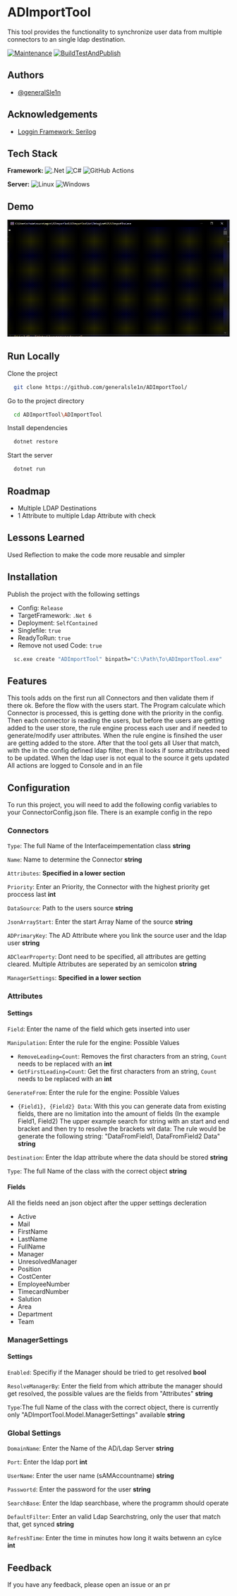 # ADImportTool


This tool provides the functionality to synchronize user data from multiple connectors to an single ldap destination.
 


[![Maintenance](https://img.shields.io/badge/Maintained%3F-yes-green.svg)](https://GitHub.com/Naereen/StrapDown.js/graphs/commit-activity)
[![BuildTestAndPublish](https://github.com/generalsle1n/ADImportTool/actions/workflows/main.yml/badge.svg)](https://github.com/generalsle1n/ADImportTool/actions/workflows/main.yml)

## Authors

- [@generalSle1n](https://github.com/generalsle1n)


## Acknowledgements

 - [Loggin Framework: Serilog](https://github.com/serilog/serilog)


## Tech Stack

**Framework:** ![.Net](https://img.shields.io/badge/.NET-5C2D91?style=for-the-badge&logo=.net&logoColor=white) 
![C#](https://img.shields.io/badge/c%23-%23239120.svg?style=for-the-badge&logo=c-sharp&logoColor=white)
![GitHub Actions](https://img.shields.io/badge/github%20actions-%232671E5.svg?style=for-the-badge&logo=githubactions&logoColor=white)


**Server:** ![Linux](https://img.shields.io/badge/Linux-FCC624?style=for-the-badge&logo=linux&logoColor=black)
![Windows](https://img.shields.io/badge/Windows-0078D6?style=for-the-badge&logo=windows&logoColor=white)


## Demo 

![](https://raw.githubusercontent.com/generalsle1n/ADImportTool/main/blob/demo1.gif)


## Run Locally

Clone the project

```bash
  git clone https://github.com/generalsle1n/ADImportTool/
```

Go to the project directory

```bash
  cd ADImportTool\ADImportTool
```

Install dependencies

```bash
  dotnet restore
```

Start the server

```bash
  dotnet run
```


## Roadmap

- Multiple LDAP Destinations
- 1 Attribute to multiple Ldap Attribute with check

## Lessons Learned

Used Reflection to make the code more reusable and simpler
## Installation

Publish the project with the following settings
- Config:               ```Release```
- TargetFramework:      ```.Net 6```
- Deployment:           ```SelfContained```
- Singlefile:           ```true```
- ReadyToRun:           ```true```
- Remove not used Code: ```true```

```bash
  sc.exe create "ADImportTool" binpath="C:\Path\To\ADImportTool.exe"
```
    
## Features
This tools adds on the first run all Connectors and then validate them if there ok.
Before the flow with the users start. The Program calculate which Connector is processed, this is getting done with the priority in the config.
Then each connector is reading the users, but before the users are getting added to the user store, the rule engine process each user and if needed to generate/modify user attributes.
When the rule engine is finsihed the user are getting added to the store.
After that the tool gets all User that match, with the in the config defined ldap filter, then it looks if some attributes need to be updated.
When the ldap user is not equal to the source it gets updated
All actions are logged to Console and in an file 

## Configuration
To run this project, you will need to add the following config variables to your ConnectorConfig.json file.
There is an example config in the repo
### Connectors



`Type`: The full Name of the Interfaceimpementation class **string**

`Name`: Name to determine the Connector **string**

`Attributes`: **Specified in a lower section**

`Priority`: Enter an Priority, the Connector with the highest priority get proccess last **int**

`DataSource`: Path to the users source **string**

`JsonArrayStart`: Enter the start Array Name of the source **string**

`ADPrimaryKey`: The AD Attribute where you link the source user and the ldap user **string**

`ADClearProperty`: Dont need to be specified, all attributes are getting cleared. Multiple Attributes are seperated by an semicolon **string**

`ManagerSettings`: **Specified in a lower section**

### Attributes

#### Settings

`Field`: Enter the name of the field which gets inserted into user

`Manipulation`: Enter the rule for the engine: Possible Values
- `RemoveLeading=Count`: Removes the first characters from an string, `Count` needs to be replaced with an **int**
- `GetFirstLeading=Count`:  Get the first characters from an string, `Count` needs to be replaced with an **int**

``GenerateFrom``: Enter the rule for the engine: Possible Values

- `{Field1}, {Field2} Data`: With this you can generate data from existing fields, there are no limitation into the amount of fields (In the example Field1, Field2) The upper example search for string with an start and end bracket and then try to resolve the brackets wit data: The rule would be generate the following string: "DataFromField1, DataFromField2 Data"  **string**

`Destination`: Enter the ldap attribute where the data should be stored **string**

`Type`: The full Name of the  class with the correct object **string**

#### Fields

All the fields need an json object after the upper settings decleration

- Active
- Mail
- FirstName
- LastName
- FullName
- Manager
- UnresolvedManager
- Position
- CostCenter
- EmployeeNumber
- TimecardNumber
- Salution
- Area
- Department
- Team

### ManagerSettings

#### Settings
`Enabled`: Specifiy if the Manager should be tried to get resolved **bool**

`ResolveManagerBy`: Enter the field from which attribute the manager should get resolved, the possible values are the fields from "Attributes" **string**

`Type`:The full Name of the  class with the correct object, there is currently only "ADImportTool.Model.ManagerSettings" available **string**

### Global Settings

`DomainName`: Enter the Name of the AD/Ldap Server **string**

`Port`: Enter the ldap port **int**

`UserName`: Enter the user name (sAMAccountname) **string**

`Passwortd`: Enter the password for the user **string**

`SearchBase`: Enter the ldap searchbase, where the programm should operate

`DefaultFilter`: Enter an valid Ldap Searchstring, only the user that match that, get synced **string**

`RefreshTime`: Enter the time in minutes how long it waits betwenn an cylce **int**

## Feedback

If you have any feedback, please open an issue or an pr

